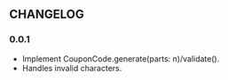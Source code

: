 ## CHANGELOG

### 0.0.1
 - Implement CouponCode.generate(parts: n)/validate().
 - Handles invalid characters.
